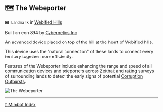 ## 🗺️ The Webeporter

`🖼️ Landmark` in [Webified Hills](<https://zeithalt.github.io/r/webified_hills.html>)

Built on eon 894 by [Cybernetics Inc](<https://zeithalt.github.io/r/cybernetics_inc.html>)

An advanced device placed on top of the hill at the heart of Webified hills. 

This device uses the "natural connection" of these lands to connect every territory together more efficiently.

Features of the Webeporter include enhancing the range and speed of all communication devices and teleporters across Zeithalt and taking surveys of surrounding lands to detect the early signs of potential [Corruption Outbursts](<https://zeithalt.github.io/r/cr_fallout.html>).

![The Webeporter](https://zeithalt.github.io/r/i/the_webeporter.png)

-----
[`📑` Mimbot Index](<https://zeithalt.github.io/r/#1b80>)
<!---
keywords:  
aliases: 
-->